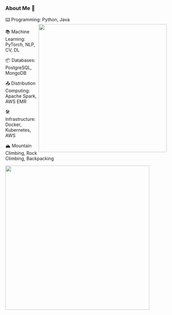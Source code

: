 ### About Me 👋

⌨️ Programming: Python, Java <a href="http://ajin.icu">
  <img align="right" width=400px src="https://github-readme-stats.vercel.app/api/top-langs/?username=ajinChen&layout=compact&langs_count=6&hide=php,less,javascript,css,scss,html, jupyter notebook&count_private=true&theme=onedark&text_color=e4bf7a" /></a>

📚 Machine Learning: PyTorch, NLP, CV, DL

📦 Databases: PostgreSQL, MongoDB 

📤 Distribution Computing: Apache Spark, AWS EMR

🛠️ Infrastructure: Docker, Kubernetes, AWS

🏔️ Mountain Climbing, Rock Climbing, Backpacking

<a href="http://ajin.icu">
  <img width=450px src="https://github-readme-stats.vercel.app/api?username=ajinChen&show_icons=true&count_private=true&theme=onedark" /></a>

<!--
**ajinChen/ajinChen** is a ✨ _special_ ✨ repository because its `README.md` (this file) appears on your GitHub profile.

Here are some ideas to get you started:

- 🔭 I’m currently working on ...
- 🌱 I’m currently learning ...
- 👯 I’m looking to collaborate on ...
- 🤔 I’m looking for help with ...
- 💬 Ask me about ...
- 📫 How to reach me: ...
- 😄 Pronouns: ...
- ⚡ Fun fact: ...
-->
